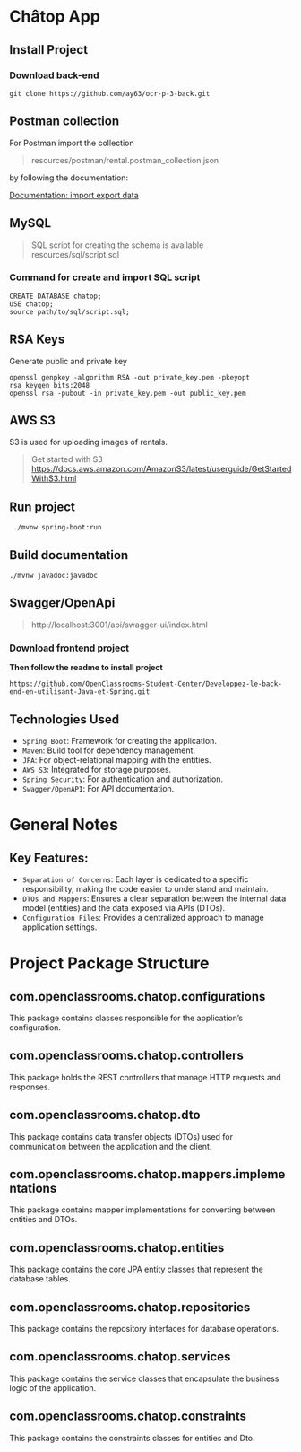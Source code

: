 # Châtop App

## Install Project

### Download back-end

```
git clone https://github.com/ay63/ocr-p-3-back.git
```

## Postman collection

For Postman import the collection

> resources/postman/rental.postman_collection.json

by following the documentation:

[Documentation: import export data ](https://learning.postman.com/docs/getting-started/importing-and-exporting-data/#importing-data-into-postman)

## MySQL

> SQL script for creating the schema is available resources/sql/script.sql

### Command for create and import SQL script

```
CREATE DATABASE chatop;
USE chatop;
source path/to/sql/script.sql;
```

## RSA Keys

Generate public and private key

```
openssl genpkey -algorithm RSA -out private_key.pem -pkeyopt rsa_keygen_bits:2048
openssl rsa -pubout -in private_key.pem -out public_key.pem
```

## AWS S3
S3 is used for uploading images of rentals.

> Get started with S3 https://docs.aws.amazon.com/AmazonS3/latest/userguide/GetStartedWithS3.html

## Run project

```
 ./mvnw spring-boot:run
```

## Build documentation

```
./mvnw javadoc:javadoc
```

## Swagger/OpenApi

> http://localhost:3001/api/swagger-ui/index.html
>

### Download frontend project

**Then follow the readme to install project**

```
https://github.com/OpenClassrooms-Student-Center/Developpez-le-back-end-en-utilisant-Java-et-Spring.git
```

## Technologies Used

- `Spring Boot`: Framework for creating the application.
- `Maven`: Build tool for dependency management.
- `JPA`: For object-relational mapping with the entities.
- `AWS S3`: Integrated for storage purposes.
- `Spring Security`: For authentication and authorization.
- `Swagger/OpenAPI`: For API documentation.

# General Notes

## Key Features:

- `Separation of Concerns`: Each layer is dedicated to a specific responsibility, making the code easier to understand
  and maintain.
- `DTOs and Mappers`: Ensures a clear separation between the internal data model (entities) and the data exposed via
  APIs (DTOs).
- `Configuration Files`: Provides a centralized approach to manage application settings.

# Project Package Structure

## com.openclassrooms.chatop.configurations

This package contains classes responsible for the application’s configuration.

## com.openclassrooms.chatop.controllers

This package holds the REST controllers that manage HTTP requests and responses.

## com.openclassrooms.chatop.dto

This package contains data transfer objects (DTOs) used for communication between the application and the client.

## com.openclassrooms.chatop.mappers.implementations

This package contains mapper implementations for converting between entities and DTOs.

## com.openclassrooms.chatop.entities

This package contains the core JPA entity classes that represent the database tables.

## com.openclassrooms.chatop.repositories

This package contains the repository interfaces for database operations.

## com.openclassrooms.chatop.services

This package contains the service classes that encapsulate the business logic of the application.

## com.openclassrooms.chatop.constraints

This package contains the constraints classes for entities and Dto.
